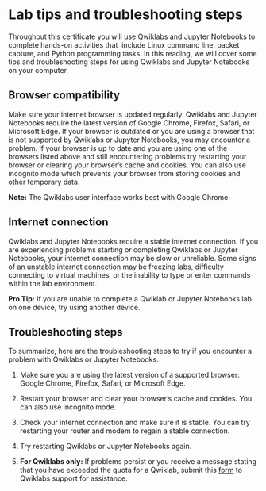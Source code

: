 <img src="file:///home/jensy/Pictures/Screenshot%20from%202024-01-13%2018-24-16.png" title="" alt="" data-align="right">

# Lab tips and troubleshooting steps

Throughout this certificate you will use Qwiklabs and Jupyter Notebooks to complete hands-on activities that  include Linux command line, packet capture, and Python programming tasks. In this reading, we will cover some tips and troubleshooting steps for using Qwiklabs and Jupyter Notebooks on your computer.  

## Browser compatibility

Make sure your internet browser is updated regularly. Qwiklabs and Jupyter Notebooks require the latest version of Google Chrome, Firefox, Safari, or Microsoft Edge. If your browser is outdated or you are using a browser that is not supported by Qwiklabs or Jupyter Notebooks, you may encounter a problem. If your browser is up to date and you are using one of the browsers listed above and still encountering problems try restarting your browser or clearing your browser’s cache and cookies. You can also use incognito mode which prevents your browser from storing cookies and other temporary data. 

**Note:** The Qwiklabs user interface works best with Google Chrome. 

## Internet connection

Qwiklabs and Jupyter Notebooks require a stable internet connection. If you are experiencing problems starting or completing Qwiklabs or Jupyter Notebooks, your internet connection may be slow or unreliable. Some signs of an unstable internet connection may be freezing labs, difficulty connecting to virtual machines, or the inability to type or enter commands within the lab environment. 

**Pro Tip:** If you are unable to complete a Qwiklab or Jupyter Notebooks lab on one device, try using another device. 

## Troubleshooting steps

To summarize, here are the troubleshooting steps to try if you encounter a problem with Qwiklabs or Jupyter Notebooks. 

1. Make sure you are using the latest version of a supported browser: Google Chrome, Firefox, Safari, or Microsoft Edge.

2. Restart your browser and clear your browser’s cache and cookies. You can also use incognito mode.

3. Check your internet connection and make sure it is stable. You can try restarting your router and modem to regain a stable connection.

4. Try restarting Qwiklabs or Jupyter Notebooks again.

5. **For Qwiklabs only:** If problems persist or you receive a message stating that you have exceeded the quota for a Qwiklab, submit this [form](https://qwiklab.zendesk.com/hc/en-us/requests/new) to Qwiklabs support for assistance.
